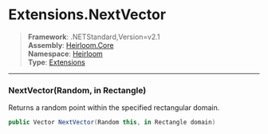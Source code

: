 # Extensions.NextVector

> **Framework**: .NETStandard,Version=v2.1  
> **Assembly**: [Heirloom.Core][0]  
> **Namespace**: [Heirloom][0]  
> **Type**: [Extensions][1]  

--------------------------------------------------------------------------------

### NextVector(Random, in Rectangle)

Returns a random point within the specified rectangular domain.

```cs
public Vector NextVector(Random this, in Rectangle domain)
```

[0]: ..\Heirloom.Core.md
[1]: Heirloom.Extensions.md
